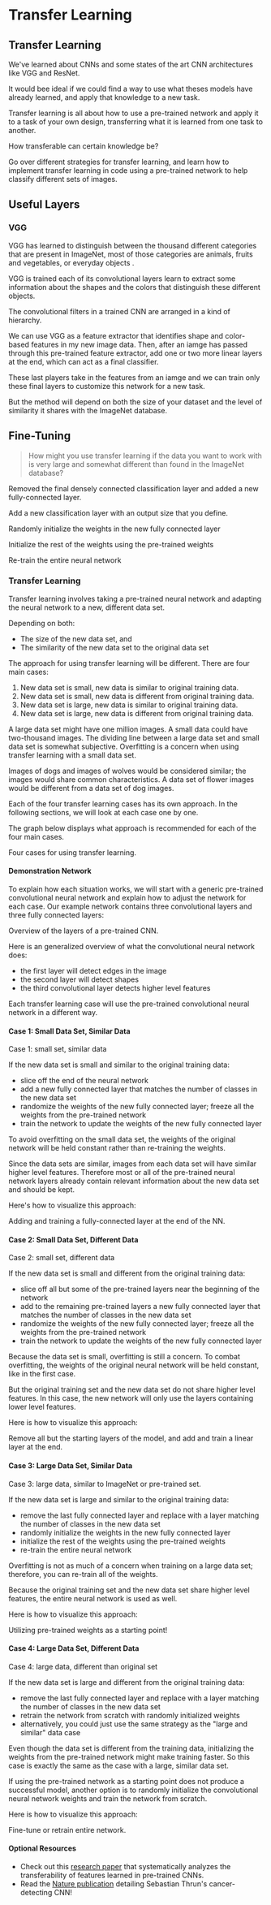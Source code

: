 # Transfer Learning


## Transfer Learning

We've learned about CNNs and some states of the art CNN architectures like VGG and ResNet.

It would bee ideal if we could find a way to use what theses models have already learned, and apply that knowledge to a new task.

Transfer learning is all about how to use a pre-trained network and apply it to a task of your own design, transferring what it is learned from one task to another. 

How transferable can certain knowledge be?

Go over different strategies for transfer learning, and learn how to implement transfer learning in code using a pre-trained network to help classify different sets of images.



## Useful Layers

### VGG 

VGG has learned to distinguish between the thousand different categories that are present in ImageNet, 
most of those categories are animals, fruits and vegetables, or everyday objects .

VGG is trained each of its convolutional layers learn to extract some information about the shapes and the colors that distinguish these different objects.

The convolutional filters in a trained CNN are arranged in a kind of hierarchy.

We can use VGG as a feature extractor that identifies shape and color-based features in my new image data.
Then, after an iamge has passed through this pre-trained feature extractor, add one or two more linear layers at the end, which can act as a final classifier.

These last players take in the features from an iamge and we can train only these final layers to customize this network for a new task.

But the method will depend on both the size of your dataset and the level of similarity it shares with the ImageNet database.



## Fine-Tuning

> How might you use transfer learning if the data you want to work with is very large and somewhat different than found in the ImageNet database?

Removed the final densely connected classification layer and added a new fully-connected layer. 

Add a new classification layer with an output size that you define.

Randomly initialize the weights in the new fully connected layer

Initialize the rest of the weights using the pre-trained weights 

Re-train the entire neural network 


### Transfer Learning

Transfer learning involves taking a pre-trained neural network and adapting the neural network to a new, different data set.

Depending on both:

* The size of the new data set, and
* The similarity of the new data set to the original data set

The approach for using transfer learning will be different. There are four main cases:

1. New data set is small, new data is similar to original training data.
2. New data set is small, new data is different from original training data.
3. New data set is large, new data is similar to original training data.
4. New data set is large, new data is different from original training data.


A large data set might have one million images. A small data could have two-thousand images. The dividing line between a large data set and small data set is somewhat subjective. Overfitting is a concern when using transfer learning with a small data set.

Images of dogs and images of wolves would be considered similar; the images would share common characteristics. A data set of flower images would be different from a data set of dog images.

Each of the four transfer learning cases has its own approach. In the following sections, we will look at each case one by one.

The graph below displays what approach is recommended for each of the four main cases.


Four cases for using transfer learning.


#### Demonstration Network
To explain how each situation works, we will start with a generic pre-trained convolutional neural network and explain how to adjust the network for each case. Our example network contains three convolutional layers and three fully connected layers:


Overview of the layers of a pre-trained CNN.

Here is an generalized overview of what the convolutional neural network does:

* the first layer will detect edges in the image
* the second layer will detect shapes
* the third convolutional layer detects higher level features

Each transfer learning case will use the pre-trained convolutional neural network in a different way.

#### Case 1: Small Data Set, Similar Data

Case 1: small set, similar data

If the new data set is small and similar to the original training data:

* slice off the end of the neural network
* add a new fully connected layer that matches the number of classes in the new data set
* randomize the weights of the new fully connected layer; freeze all the weights from the pre-trained network
* train the network to update the weights of the new fully connected layer

To avoid overfitting on the small data set, the weights of the original network will be held constant rather than re-training the weights.

Since the data sets are similar, images from each data set will have similar higher level features. Therefore most or all of the pre-trained neural network layers already contain relevant information about the new data set and should be kept.

Here's how to visualize this approach:


Adding and training a fully-connected layer at the end of the NN.

#### Case 2: Small Data Set, Different Data

Case 2: small set, different data

If the new data set is small and different from the original training data:

* slice off all but some of the pre-trained layers near the beginning of the network
* add to the remaining pre-trained layers a new fully connected layer that matches the number of classes in the new data set
* randomize the weights of the new fully connected layer; freeze all the weights from the pre-trained network
* train the network to update the weights of the new fully connected layer

Because the data set is small, overfitting is still a concern. To combat overfitting, the weights of the original neural network will be held constant, like in the first case.

But the original training set and the new data set do not share higher level features. In this case, the new network will only use the layers containing lower level features.

Here is how to visualize this approach:


Remove all but the starting layers of the model, and add and train a linear layer at the end.

#### Case 3: Large Data Set, Similar Data

Case 3: large data, similar to ImageNet or pre-trained set.

If the new data set is large and similar to the original training data:

* remove the last fully connected layer and replace with a layer matching the number of classes in the new data set
* randomly initialize the weights in the new fully connected layer
* initialize the rest of the weights using the pre-trained weights
* re-train the entire neural network

Overfitting is not as much of a concern when training on a large data set; therefore, you can re-train all of the weights.

Because the original training set and the new data set share higher level features, the entire neural network is used as well.

Here is how to visualize this approach:


Utilizing pre-trained weights as a starting point!

#### Case 4: Large Data Set, Different Data

Case 4: large data, different than original set

If the new data set is large and different from the original training data:

* remove the last fully connected layer and replace with a layer matching the number of classes in the new data set
* retrain the network from scratch with randomly initialized weights
* alternatively, you could just use the same strategy as the "large and similar" data case

Even though the data set is different from the training data, initializing the weights from the pre-trained network might make training faster. So this case is exactly the same as the case with a large, similar data set.

If using the pre-trained network as a starting point does not produce a successful model, another option is to randomly initialize the convolutional neural network weights and train the network from scratch.

Here is how to visualize this approach:


Fine-tune or retrain entire network.

#### Optional Resources

* Check out this [research paper](https://arxiv.org/pdf/1411.1792.pdf) that systematically analyzes the transferability of features learned in pre-trained CNNs.
* Read the [Nature publication](https://www.nature.com/articles/nature21056.epdf?referrer_access_token=_snzJ5POVSgpHutcNN4lEtRgN0jAjWel9jnR3ZoTv0NXpMHRAJy8Qn10ys2O4tuP9jVts1q2g1KBbk3Pd3AelZ36FalmvJLxw1ypYW0UxU7iShiMp86DmQ5Sh3wOBhXDm9idRXzicpVoBBhnUsXHzVUdYCPiVV0Slqf-Q25Ntb1SX_HAv3aFVSRgPbogozIHYQE3zSkyIghcAppAjrIkw1HtSwMvZ1PXrt6fVYXt-dvwXKEtdCN8qEHg0vbfl4_m&tracking_referrer=edition.cnn.com) detailing Sebastian Thrun's cancer-detecting CNN!




